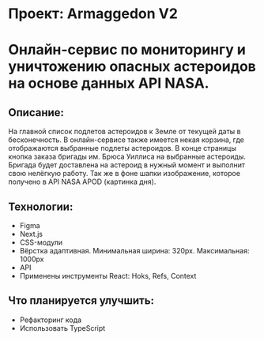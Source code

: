 # Проект: Armaggedon V2

# Онлайн-сервис по мониторингу и уничтожению опасных астероидов на основе данных API NASA.

## Описание:

На главной список подлетов астероидов к Земле от текущей даты в бесконечность. В онлайн-сервисе также имеется некая корзина, где отображаются выбранные подлеты астероидов. В конце страницы кнопка заказа бригады им. Брюса Уиллиса на выбранные астероиды. Бригада будет доставлена на астероид в нужный момент и выполнит свою нелёгкую работу. Так же в фоне шапки изображение, которое получено в API NASA APOD (картинка дня).

## Технологии:

- Figma
- Next.js
- CSS-модули
- Вёрстка адаптивная. Минимальная ширина: 320px. Максимальная: 1000px
- API
- Применены инструменты React: Hoks, Refs, Context

## Что планируется улучшить:

- Рефакторинг кода
- Использовать TypeScript
